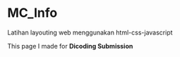 # MC_Info
Latihan layouting web menggunakan html-css-javascript

This page I made for <strong>Dicoding Submission</strong>
